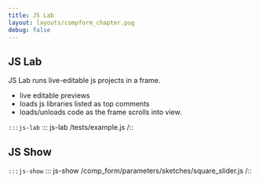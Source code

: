 ```yaml
---
title: JS Lab
layout: layouts/compform_chapter.pug
debug: false
---
```



## JS Lab

JS Lab runs live-editable js projects in a frame.

- live editable previews
- loads js libraries listed as top comments
- loads/unloads code as the frame scrolls into view.

`:::js-lab`
::: js-lab
/tests/example.js
/::

## JS Show

`:::js-show`
::: js-show
/comp_form/parameters/sketches/square_slider.js
/::

